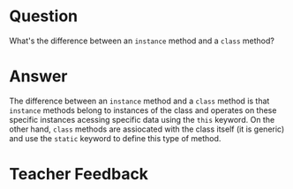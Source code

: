 # Question
What's the difference between an `instance` method and a `class` method?

# Answer
The difference between an `instance` method and a `class` method is that `instance` methods belong to instances of the class and operates on these specific instances acessing specific data using the `this` keyword. On the other hand, `class` methods are assiocated with the class itself (it is generic) and use the `static` keyword to define this type of method.

# Teacher Feedback
